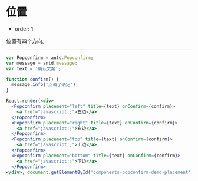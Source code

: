 # 位置

- order: 1

位置有四个方向。

---

````jsx
var Popconfirm = antd.Popconfirm;
var message = antd.message;
var text = '确认文案';

function confirm() {
  message.info('点击了确定');
}

React.render(<div>
  <Popconfirm placement="left" title={text} onConfirm={confirm}>
    <a href="javascript:;">左边</a>
  </Popconfirm>
  <Popconfirm placement="right" title={text} onConfirm={confirm}>
    <a href="javascript:;">右边</a>
  </Popconfirm>
  <Popconfirm placement="top" title={text} onConfirm={confirm}>
    <a href="javascript:;">上边</a>
  </Popconfirm>
  <Popconfirm placement="bottom" title={text} onConfirm={confirm}>
    <a href="javascript:;">下边</a>
  </Popconfirm>
</div>, document.getElementById('components-popconfirm-demo-placement'));
````

<style>
.code-box-demo .ant-popover-wrap > a {
  margin-right: 1em;
}
</style>
